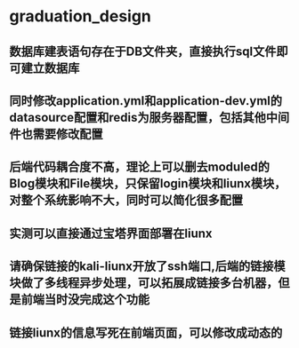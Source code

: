 # graduation_design

## 数据库建表语句存在于DB文件夹，直接执行sql文件即可建立数据库
## 同时修改application.yml和application-dev.yml的datasource配置和redis为服务器配置，包括其他中间件也需要修改配置
## 后端代码耦合度不高，理论上可以删去moduled的Blog模块和File模块，只保留login模块和liunx模块，对整个系统影响不大，同时可以简化很多配置
## 实测可以直接通过宝塔界面部署在liunx
## 请确保链接的kali-liunx开放了ssh端口,后端的链接模块做了多线程异步处理，可以拓展成链接多台机器，但是前端当时没完成这个功能
## 链接liunx的信息写死在前端页面，可以修改成动态的

